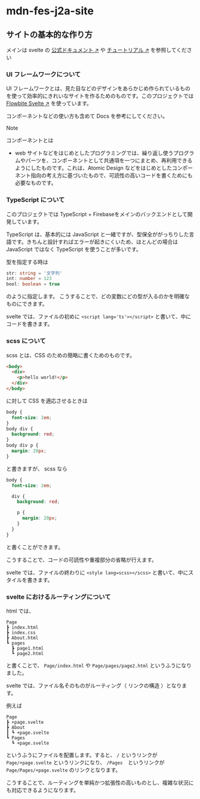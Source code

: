 # mdn-fes-j2a-site

## サイトの基本的な作り方

メインは svelte の [公式ドキュメント ↗︎](https://svelte.jp/docs/introduction) や [チュートリアル ↗︎](https://learn.svelte.jp/tutorial/welcome-to-svelte) を参照してください

### UI フレームワークについて

UI フレームワークとは、見た目などのデザインをあらかじめ作られているものを使って効率的にきれいなサイトを作るためのものです。このプロジェクトでは [Flowbite Svelte ↗︎](https://flowbite-svelte.com/) を使っています。

コンポーネントなどの使い方も含めて Docs を参考にしてください。

> [!NOTE]
> コンポーネントとは
> - web サイトなどをはじめとしたプログラミングでは、繰り返し使うプログラムやパーツを、コンポーネントとして共通項を一つにまとめ、再利用できるようにしたものです。これは、Atomic Design などをはじめとしたコンポーネント指向の考え方に基づいたもので、可読性の高いコードを書くためにも必要なものです。

### TypeScript について

このプロジェクトでは TypeScript + Firebaseをメインのバックエンドとして開発しています。

TypeScript は、基本的には JavaScript と一緒ですが、型保全ががっちりした言語です。きちんと設計すればエラーが起きにくいため、ほとんどの場合は JavaScript ではなく TypeScript を使うことが多いです。

型を指定する時は
```typescript
str: string = '文字列'
int: number = 123
bool: boolean = true
```
のように指定します。
こうすることで、どの変数にどの型が入るのかを明確なものにできます。

svelte では、ファイルの初めに `<script lang='ts'></script>` と書いて、中にコードを書きます。

### scss について

scss とは、CSS のための簡略に書くためのものです。

```html
<body>
  <div>
    <p>hello world!</p>
  </div>
</body>
```
に対して CSS を適応させるときは

```css
body {
  font-size: 2em;
}
body div {
  background: red;
}
body div p {
  margin: 20px;
}
```

と書きますが、 scss なら

```scss
body {
  font-size: 2em;

  div {
    background: red;

    p {
      margin: 20px;
    }
  }
}
```

と書くことができます。

こうすることで、コードの可読性や重複部分の省略が行えます。

svelte では、ファイルの終わりに `<style lang=scss></scss>` と書いて、中にスタイルを書きます。

### svelte におけるルーティングについて

html では、
```
Page
┣ index.html
┣ index.css
┣ About.html
┗ pages
  ┣ page1.html
  ┗ page2.html
```

と書くことで、 `Page/index.html` や `Page/pages/page2.html` というふうになりました。

svelte では、ファイル名そのものがルーティング（ リンクの構造 ）となります。

例えば
```
Page
┣ +page.svelte
┣ About
┃ ┗ +page.svelte
┗ Pages
  ┗ +page.svelte
```

というふうにファイルを配置します。すると、 `/` というリンクが `Page/+page.svelte` というリンクになり、 `/Pages`　というリンクが `Page/Pages/+page.svelte` のリンクとなります。

こうすることで、ルーティングを単純かつ拡張性の高いものとし、複雑な状況にも対応できるようになります。

